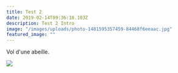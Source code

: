 ```yaml
---
title: Test 2
date: 2019-02-14T09:36:18.103Z
description: Test 2 Intro
image: "/images/uploads/photo-1481595357459-84468f6eeaac.jpg"
featured_image: ""
---
```

Vol d'une abeille.

![](/images/uploads/frelon.png)
